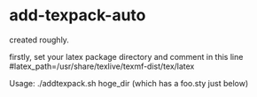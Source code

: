 # add-texpack-auto

created roughly.

firstly, set your latex package directory and comment in this line
#latex_path=/usr/share/texlive/texmf-dist/tex/latex

Usage: ./addtexpack.sh hoge_dir (which has a foo.sty just below)

